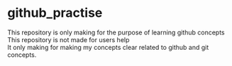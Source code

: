 # github_practise
This repository is only making for the purpose of learning github concepts
<br>
This repository is not made for users help 
<br>
It only making for making my concepts clear related to github and git concepts.

